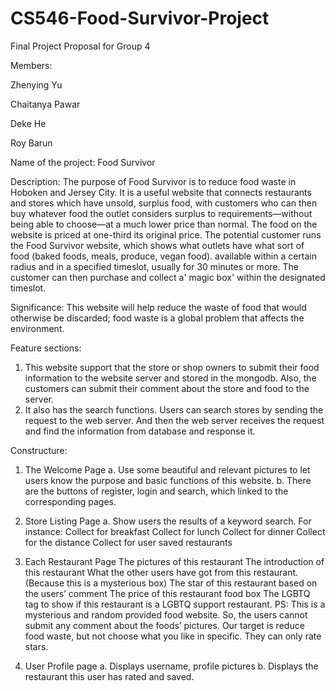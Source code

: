 # CS546-Food-Survivor-Project
Final Project Proposal for Group 4

Members:

Zhenying Yu

Chaitanya Pawar

Deke He

Roy Barun

Name of the project: 
Food Survivor

Description:
The purpose of Food Survivor is to reduce food waste in Hoboken and Jersey City. It is a useful website that connects restaurants and stores which have unsold, surplus food, with customers who can then buy whatever food the outlet considers surplus to requirements—without being able to choose—at a much lower price than normal. The food on the website is priced at one-third its original price. The potential customer runs the Food Survivor website, which shows what outlets have what sort of food (baked foods, meals, produce, vegan food). available within a certain radius and in a specified timeslot, usually for 30 minutes or more. The customer can then purchase and collect a' magic box' within the designated timeslot.
 
Significance:
This website will help reduce the waste of food that would otherwise be discarded; food waste is a global problem that affects the environment.

Feature sections:
1.	This website support that the store or shop owners to submit their food information to the website server and stored in the mongodb. Also, the customers can submit their comment about the store and food to the server.
2.	It also has the search functions. Users can search stores by sending the request to the web server. And then the web server receives the request and find the information from database and response it.

Constructure:
1. The Welcome Page 
a. Use some beautiful and relevant pictures to let users know the purpose and basic functions of this website. 
b. There are the buttons of register, login and search, which linked to the corresponding pages.

2. Store Listing Page 
a. Show users the results of a keyword search.
For instance: 
Collect for breakfast
Collect for lunch
Collect for dinner
Collect for the distance
Collect for user saved restaurants

3. Each Restaurant Page 
The pictures of this restaurant
The introduction of this restaurant
What the other users have got from this restaurant. (Because this is a mysterious box)
The star of this restaurant based on the users’ comment
The price of this restaurant food box
The LGBTQ tag to show if this restaurant is a LGBTQ support restaurant.
PS: This is a mysterious and random provided food website. So, the users cannot submit any comment about the foods’ pictures. Our target is reduce food waste, but not choose what you like in specific. They can only rate stars.

4. User Profile page
a. Displays username, profile pictures 
b. Displays the restaurant this user has rated and saved. 



